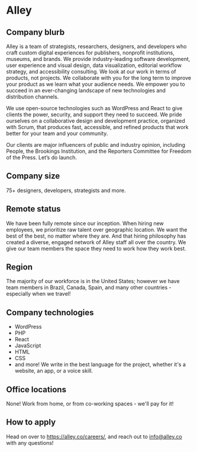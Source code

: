 # Alley

## Company blurb

Alley is a team of strategists, researchers, designers, and developers who craft custom digital experiences for publishers, nonprofit institutions, museums, and brands. We provide industry-leading software development, user experience and visual design, data visualization, editorial workflow strategy, and accessibility consulting. We look at our work in terms of products, not projects. We collaborate with you for the long term to improve your product as we learn what your audience needs. We empower you to succeed in an ever-changing landscape of new technologies and distribution channels.

We use open-source technologies such as WordPress and React to give clients the power, security, and support they need to succeed. We pride ourselves on a collaborative design and development practice, organized with Scrum, that produces fast, accessible, and refined products that work better for your team and your community.

Our clients are major influencers of public and industry opinion, including People, the Brookings Institution, and the Reporters Committee for Freedom of the Press. Let’s do launch.

## Company size

75+ designers, developers, strategists and more.

## Remote status

We have been fully remote since our inception. When hiring new employees, we prioritize raw talent over geographic location. We want the best of the best, no matter where they are. And that hiring philosophy has created a diverse, engaged network of Alley staff all over the country. We give our team members the space they need to work how they work best.  

## Region

The majority of our workforce is in the United States; however we have team members in Brazil, Canada, Spain, and many other countries - especially when we travel!

## Company technologies

* WordPress
* PHP
* React
* JavaScript
* HTML
* CSS
* and more! We write in the best language for the project, whether it's a website, an app, or a voice skill.

## Office locations

None! Work from home, or from co-working spaces - we'll pay for it!

## How to apply

Head on over to <https://alley.co/careers/>, and reach out to [info@alley.co](mailto:info@alley.co) with any questions!
